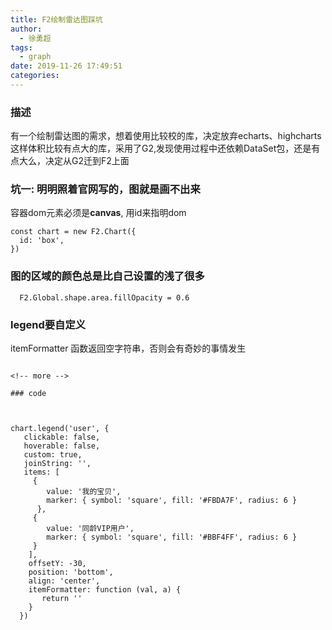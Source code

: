 ```yaml
---
title: F2绘制雷达图踩坑
author:
  - 徐勇超
tags:
  - graph
date: 2019-11-26 17:49:51
categories:
---
```


### 描述
有一个绘制雷达图的需求，想着使用比较校的库，决定放弃echarts、highcharts这样体积比较有点大的库，采用了G2,发现使用过程中还依赖DataSet包，还是有点大么，决定从G2迁到F2上面

### 坑一: 明明照着官网写的，图就是画不出来
容器dom元素必须是**canvas**, 用id来指明dom
```
const chart = new F2.Chart({
  id: 'box',  
})
```

### 图的区域的颜色总是比自己设置的浅了很多
```    
  F2.Global.shape.area.fillOpacity = 0.6
```

### legend要自定义
itemFormatter 函数返回空字符串，否则会有奇妙的事情发生

```

<!-- more -->

### code
```
<template>
  <canvas
    id="box"
    ref="container"
    class="box"
  />
</template>

<script>
import improveImage from '../images/xxxx.png'
let vm = null
export default {
  props: {
    //原始数据
    origin: {
      type: Array,
      required: true
    },
    height: {
      type: Number,
      default: 350
    },
    width: {
      type: Number,
      default: 750
    },
    pointColor: {
      type: String,
      default: 'red'
    }
  },
  data () {
    return {
      chart: null
    }
  },
  watch: {
    origin () {
      this.refresh()
    }
  },
  created () {
    vm = this
  },
  mounted () {
    this.refresh()
  },
  methods: {
    refresh () {
      if (this.chart) {
        this.chart.destroy()
        this.chart = null
      }
      this.draw()
    },
    async draw () {
      let data = []
      let origin = this.origin
      origin.forEach(x => {
        let standard = {
          item: x.item,
          user: 'standard',
          score: x.standard
        }
        if (x.extraHtml) {
          standard['extraHtml'] = x.extraHtml
        }
        let my = {
          item: x.item,
          user: 'my',
          score: x.my
        }
        data.push(standard, my)
      })

      const F2 = await import(/* webpackChunkName: "g2" */'@antv/f2')

      F2.Global.shape.area.fillOpacity = 0.6

      const chart = new F2.Chart({
        id: 'box',
        forceFit: true,
        padding: [0, 0, 30, 0],
        pixelRatio: window.devicePixelRatio,
        height: vm.height,
        width: vm.width
      })

      chart.source(data, {
        score: {
          min: 0,
          max: 100
        }
      })

      // 指定坐标系
      chart.coord('polar', {
        radius: 0.6
      })

      chart.axis('item', {
        field: null,
        line: null,
        tickLine: null,
        grid: {
          lineStyle: {
            lineDash: null
          },
          hideFirstLine: true
        },
        label: (text, index) => {
          const score = data[index * 2 + 1].score
          return {
            text: `${text}\n(${score}分)`
          }
        }
      })

      chart.axis('score', {
        line: null,
        tickLine: null,
        grid: {
          type: 'polygon',
          lineStyle: {
            lineDash: null
          }
        },
        label: null
      })

      chart.legend('user', {
        clickable: false,
        hoverable: false,
        custom: true,
        joinString: '',
        items: [
          {
            value: '我的分数',
            marker: { symbol: 'square', fill: '#FBDA5F', radius: 6 }
          },
          {
            value: '用户平均水平',
            marker: { symbol: 'square', fill: '#BBF4dF', radius: 6 }
          }
        ],
        offsetY: -30,
        position: 'bottom',
        align: 'center',
        itemFormatter: function (val, a) {
          return ''
        }
      })

      chart
        .area()
        .position('item*score')
        .color('user', function (val) {
          if (val === 'standard') {
            return '#BBF4FF'
          } else {
            return '#FBDA7F'
          }
        })

      chart
        .line()
        .position('item*score')
        .color('user', function (val) {
          if (val === 'standard') {
            return '#BBF4FF'
          } else {
            return '#FBDA7F'
          }
        })
        .size(1)

      // 禁止显示提示框
      chart.tooltip(false)
      chart.render()

      this.chart = chart
    }
  }
}
</script>

<style lang="less" scoped>
.box {
  font-size: 0.6rem;
}
</style>

```


chart.legend('user', {
   clickable: false,
   hoverable: false,
   custom: true,
   joinString: '',
   items: [
     {
        value: '我的宝贝',
        marker: { symbol: 'square', fill: '#FBDA7F', radius: 6 }
      },
     {
        value: '同龄VIP用户',
        marker: { symbol: 'square', fill: '#BBF4FF', radius: 6 }
     }
    ],
    offsetY: -30,
    position: 'bottom',
    align: 'center',
    itemFormatter: function (val, a) {
       return ''
    }
  })
```